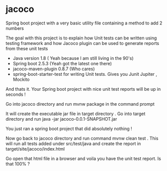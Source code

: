 # jacoco

Spring boot project with a very basic utility file containing a method to add 2 numbers

The goal with this project is to explain how Unit tests can be written using testing
framework and how Jacoco plugin can be used to generate reports from these unit tests

- Java version 1.8 ( Yeah because I am still living in the 90's)
- Spring boot 2.5.3 (Yeah got the latest one there)
- jacoco-maven-plugin 0.8.7 (Who cares) 
- spring-boot-starter-test for writing Unit tests. Gives you Junit Jupiter , Mockito 

And thats it. Your Spring boot project with nice unit test reports will be up in seconds ! 

Go into jacoco directory and run mvnw package in the command prompt

It will create the executable jar file in target directory . Go into target directory and run java -jar jacoco-0.0.1-SNAPSHOT.jar 

You just ran a spring boot project that did absolutely nothing !

Now go back to jacoco directory and run command mvnw clean test . This will run all tests added under src/test/java and create the report in target/site/jacoco/index.html

Go open that html file in a browser and voila you have the unit test report. Is that 100% ? 
